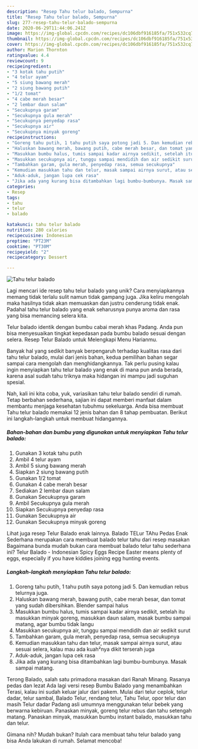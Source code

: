 ```yaml
---
description: "Resep Tahu telur balado, Sempurna"
title: "Resep Tahu telur balado, Sempurna"
slug: 277-resep-tahu-telur-balado-sempurna
date: 2020-06-29T11:44:06.241Z
image: https://img-global.cpcdn.com/recipes/dc106dbf916185fa/751x532cq70/tahu-telur-balado-foto-resep-utama.jpg
thumbnail: https://img-global.cpcdn.com/recipes/dc106dbf916185fa/751x532cq70/tahu-telur-balado-foto-resep-utama.jpg
cover: https://img-global.cpcdn.com/recipes/dc106dbf916185fa/751x532cq70/tahu-telur-balado-foto-resep-utama.jpg
author: Marion Thornton
ratingvalue: 4.4
reviewcount: 9
recipeingredient:
- "3 kotak tahu putih"
- "4 telur ayam"
- "5 siung bawang merah"
- "2 siung bawang putih"
- "1/2 tomat"
- "4 cabe merah besar"
- "2 lembar daun salam"
- "Secukupnya garam"
- "Secukupnya gula merah"
- "Secukupnya penyedap rasa"
- "Secukupnya air"
- "Secukupnya minyak goreng"
recipeinstructions:
- "Goreng tahu putih, 1 tahu putih saya potong jadi 5. Dan kemudian rebus telurnya juga."
- "Haluskan bawang merah, bawang putih, cabe merah besar, dan tomat yang sudah dibersihkan. Blender sampai halus"
- "Masukkan bumbu halus, tumis sampai kadar airnya sedikit, setelah itu masukkan minyak goreng, masukkan daun salam, masak bumbu sampai matang, agar bumbu tidak langu"
- "Masukkan secukupnya air, tunggu sampai mendidih dan air sedikit surut"
- "Tambahkan garam, gula merah, penyedap rasa, semua secukupnya"
- "Kemudian masukkan tahu dan telur, masak sampai airnya surut, atau sesuai selera, kalau mau ada kuah²nya dikit terserah juga"
- "Aduk-aduk, jangan lupa cek rasa"
- "Jika ada yang kurang bisa ditambahkan lagi bumbu-bumbunya. Masak sampai matang."
categories:
- Resep
tags:
- tahu
- telur
- balado

katakunci: tahu telur balado 
nutrition: 280 calories
recipecuisine: Indonesian
preptime: "PT23M"
cooktime: "PT30M"
recipeyield: "2"
recipecategory: Dessert

---
```



![Tahu telur balado](https://img-global.cpcdn.com/recipes/dc106dbf916185fa/751x532cq70/tahu-telur-balado-foto-resep-utama.jpg)

Lagi mencari ide resep tahu telur balado yang unik? Cara menyiapkannya memang tidak terlalu sulit namun tidak gampang juga. Jika keliru mengolah maka hasilnya tidak akan memuaskan dan justru cenderung tidak enak. Padahal tahu telur balado yang enak seharusnya punya aroma dan rasa yang bisa memancing selera kita.

Telur balado identik dengan bumbu cabai merah khas Padang. Anda pun bisa menyesuaikan tingkat kepedasan pada bumbu balado sesuai dengan selera. Resep Telur Balado untuk Melengkapi Menu Harianmu.

Banyak hal yang sedikit banyak berpengaruh terhadap kualitas rasa dari tahu telur balado, mulai dari jenis bahan, kedua pemilihan bahan segar sampai cara mengolah dan menghidangkannya. Tak perlu pusing kalau ingin menyiapkan tahu telur balado yang enak di mana pun anda berada, karena asal sudah tahu triknya maka hidangan ini mampu jadi suguhan spesial.


Nah, kali ini kita coba, yuk, variasikan tahu telur balado sendiri di rumah. Tetap berbahan sederhana, sajian ini dapat memberi manfaat dalam membantu menjaga kesehatan tubuhmu sekeluarga. Anda bisa membuat Tahu telur balado memakai 12 jenis bahan dan 8 tahap pembuatan. Berikut ini langkah-langkah untuk membuat hidangannya.

<!--inarticleads1-->

##### Bahan-bahan dan bumbu yang digunakan untuk menyiapkan Tahu telur balado:

1. Gunakan 3 kotak tahu putih
1. Ambil 4 telur ayam
1. Ambil 5 siung bawang merah
1. Siapkan 2 siung bawang putih
1. Gunakan 1/2 tomat
1. Gunakan 4 cabe merah besar
1. Sediakan 2 lembar daun salam
1. Gunakan Secukupnya garam
1. Ambil Secukupnya gula merah
1. Siapkan Secukupnya penyedap rasa
1. Gunakan Secukupnya air
1. Gunakan Secukupnya minyak goreng


Lihat juga resep Telur Balado enak lainnya. Balado TELur TAhu Pedas Enak Sederhana merupakan cara membuat balado telur tahu dari resep masakan Bagaimana bunda mudah bukan cara membuat balado telur tahu sederhana ini? Telur Balado - Indonesian Spicy Eggs Recipe Easter means plenty of eggs, especially if you have kiddies joining egg hunting events. 

<!--inarticleads2-->

##### Langkah-langkah menyiapkan Tahu telur balado:

1. Goreng tahu putih, 1 tahu putih saya potong jadi 5. Dan kemudian rebus telurnya juga.
1. Haluskan bawang merah, bawang putih, cabe merah besar, dan tomat yang sudah dibersihkan. Blender sampai halus
1. Masukkan bumbu halus, tumis sampai kadar airnya sedikit, setelah itu masukkan minyak goreng, masukkan daun salam, masak bumbu sampai matang, agar bumbu tidak langu
1. Masukkan secukupnya air, tunggu sampai mendidih dan air sedikit surut
1. Tambahkan garam, gula merah, penyedap rasa, semua secukupnya
1. Kemudian masukkan tahu dan telur, masak sampai airnya surut, atau sesuai selera, kalau mau ada kuah²nya dikit terserah juga
1. Aduk-aduk, jangan lupa cek rasa
1. Jika ada yang kurang bisa ditambahkan lagi bumbu-bumbunya. Masak sampai matang.


Terong Balado, salah satu primadona masakan dari Ranah Minang. Rasanya pedas dan lezat Ada lagi versi resep Bumbu Balado yang menambahkan Terasi, kalau ini sudah keluar jalur dari pakem. Mulai dari telur ceplok, telur dadar, telur sambal, Balado Telur, rendang telur, Tahu Telur, opor telur dan masih Telur dadar Padang asli umumnya menggunakan telur bebek yang berwarna kebiruan. Panaskan minyak, goreng telur rebus dan tahu setengah matang. Panaskan minyak, masukkan bumbu instant balado, masukkan tahu dan telur. 

Gimana nih? Mudah bukan? Itulah cara membuat tahu telur balado yang bisa Anda lakukan di rumah. Selamat mencoba!
